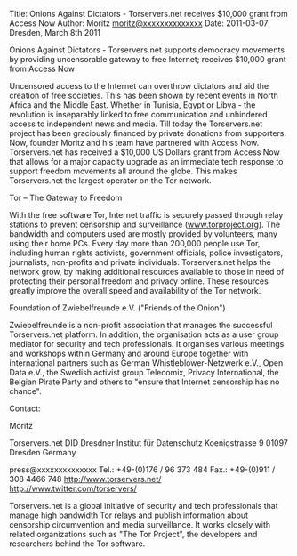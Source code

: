 Title:  Onions Against Dictators - Torservers.net receives $10,000 grant from Access Now
Author: Moritz <moritz@xxxxxxxxxxxxxx>
Date: 2011-03-07
Dresden, March 8th 2011

Onions Against Dictators - Torservers.net supports democracy movements
by providing uncensorable gateway to free Internet; receives $10,000
grant from Access Now

Uncensored access to the Internet can overthrow dictators and aid the
creation of free societies. This has been shown by recent events in
North Africa and the Middle East. Whether in Tunisia, Egypt or Libya -
the revolution is inseparably linked to free communication and
unhindered access to independent news and media.
Till today the Torservers.net project has been graciously financed by
private donations from supporters. Now, founder Moritz and his
team have partnered with Access Now. Torservers.net has received a
$10,000 US Dollars grant from Access Now that allows for a major
capacity upgrade as an immediate tech response to support freedom
movements all around the globe. This makes Torservers.net the largest
operator on the Tor network.

Tor – The Gateway to Freedom

With the free software Tor, Internet traffic is securely passed through
relay stations to prevent censorship and surveillance
(www.torproject.org). The bandwidth and computers used are mostly
provided by volunteers, many using their home PCs. Every day more than
200,000 people use Tor, including human rights activists, government
officials, police investigators, journalists, non-profits and private
individuals. Torservers.net helps the network grow, by making additional
resources available to those in need of protecting their personal
freedom and privacy online. These resources greatly improve the overall
speed and availability of the Tor network.

Foundation of Zwiebelfreunde e.V. ("Friends of the Onion")

Zwiebelfreunde is a non-profit association that manages the successful
Torservers.net platform. In addition, the organisation acts as a user
group mediator for security and tech professionals. It organises various
meetings and workshops within Germany and around  Europe together with
international partners such as German Whistleblower-Netzwerk e.V., Open
Data e.V., the Swedish activist group Telecomix, Privacy International,
the Belgian Pirate Party and others to "ensure that Internet censorship
has no chance".


Contact:

Moritz

Torservers.net
DID Dresdner Institut für Datenschutz
Koenigstrasse 9
01097 Dresden
Germany

press@xxxxxxxxxxxxxx
Tel.: +49-(0)176 / 96 373 484
Fax.: +49-(0)911 / 308 4466 748
<http://www.torservers.net/>
<http://www.twitter.com/torservers/>

Torservers.net is a global initiative of security and tech professionals
that manage high bandwidth Tor relays and publish information about
censorship circumvention and media surveillance. It works closely with
related organizations such as "The Tor Project", the developers and
researchers behind the Tor software.
